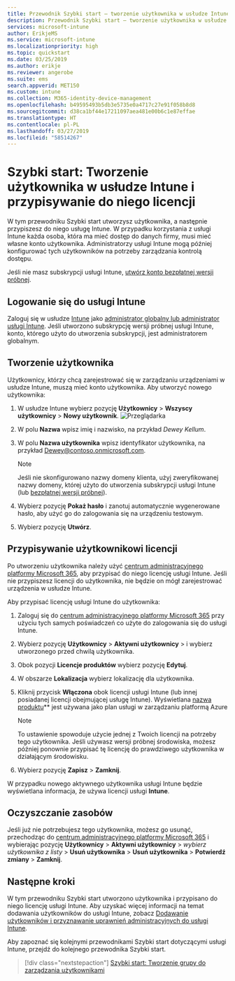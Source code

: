 ```yaml
---
title: Przewodnik Szybki start — tworzenie użytkownika w usłudze Intune
description: Przewodnik Szybki start — tworzenie użytkownika w usłudze Intune.
services: microsoft-intune
author: ErikjeMS
ms.service: microsoft-intune
ms.localizationpriority: high
ms.topic: quickstart
ms.date: 03/25/2019
ms.author: erikje
ms.reviewer: angerobe
ms.suite: ems
search.appverid: MET150
ms.custom: intune
ms.collection: M365-identity-device-management
ms.openlocfilehash: b49595493b5db3e5735e0a4717c27e91f058b8d8
ms.sourcegitcommit: d38ca1bf44e17211097aea481e00b6c1e87effae
ms.translationtype: HT
ms.contentlocale: pl-PL
ms.lasthandoff: 03/27/2019
ms.locfileid: "58514267"
---
```

# <a name="quickstart-create-a-user-in-intune-and-assign-them-a-license"></a>Szybki start: Tworzenie użytkownika w usłudze Intune i przypisywanie do niego licencji

W tym przewodniku Szybki start utworzysz użytkownika, a następnie przypiszesz do niego usługę Intune. W przypadku korzystania z usługi Intune każda osoba, która ma mieć dostęp do danych firmy, musi mieć własne konto użytkownika. Administratorzy usługi Intune mogą później konfigurować tych użytkowników na potrzeby zarządzania kontrolą dostępu.

Jeśli nie masz subskrypcji usługi Intune, [utwórz konto bezpłatnej wersji próbnej](free-trial-sign-up.md).

## <a name="sign-in-to-intune"></a>Logowanie się do usługi Intune

Zaloguj się w usłudze [Intune](https://aka.ms/intuneportal) jako [administrator globalny lub administrator usługi Intune](users-add.md#types-of-administrators). Jeśli utworzono subskrypcję wersji próbnej usługi Intune, konto, którego użyto do utworzenia subskrypcji, jest administratorem globalnym.

## <a name="create-a-user"></a>Tworzenie użytkownika

Użytkownicy, którzy chcą zarejestrować się w zarządzaniu urządzeniami w usłudze Intune, muszą mieć konto użytkownika. Aby utworzyć nowego użytkownika:

1. W usłudze Intune wybierz pozycję **Użytkownicy** > **Wszyscy użytkownicy** > **Nowy użytkownik**.
![Przeglądarka](media/quickstart-create-user/create-user.png)
2. W polu **Nazwa** wpisz imię i nazwisko, na przykład *Dewey Kellum*.
3. W polu **Nazwa użytkownika** wpisz identyfikator użytkownika, na przykład Dewey@contoso.onmicrosoft.com.

    > [!NOTE]
    > Jeśli nie skonfigurowano nazwy domeny klienta, użyj zweryfikowanej nazwy domeny, której użyto do utworzenia subskrypcji usługi Intune (lub [bezpłatnej wersji próbnej](free-trial-sign-up.md#sign-up-for-a-microsoft-intune-free-trial)). 

4. Wybierz pozycję **Pokaż hasło** i zanotuj automatycznie wygenerowane hasło, aby użyć go do zalogowania się na urządzeniu testowym.
5. Wybierz pozycję **Utwórz**.

## <a name="assign-a-license-to-the-user"></a>Przypisywanie użytkownikowi licencji

Po utworzeniu użytkownika należy użyć [centrum administracyjnego platformy Microsoft 365](http://go.microsoft.com/fwlink/p/?LinkId=698854), aby przypisać do niego licencję usługi Intune. Jeśli nie przypiszesz licencji do użytkownika, nie będzie on mógł zarejestrować urządzenia w usłudze Intune. 

Aby przypisać licencję usługi Intune do użytkownika:

1. Zaloguj się do [centrum administracyjnego platformy Microsoft 365](http://go.microsoft.com/fwlink/p/?LinkId=698854) przy użyciu tych samych poświadczeń co użyte do zalogowania się do usługi Intune.
2. Wybierz pozycję **Użytkownicy** > **Aktywni użytkownicy** > i wybierz utworzonego przed chwilą użytkownika.
3. Obok pozycji **Licencje produktów** wybierz pozycję **Edytuj**.
4. W obszarze **Lokalizacja** wybierz lokalizację dla użytkownika.
5. Kliknij przycisk **Włączona** obok licencji usługi Intune (lub innej posiadanej licencji obejmującej usługę Intune). Wyświetlana [nazwa produktu](https://docs.microsoft.com/azure/active-directory/users-groups-roles/licensing-service-plan-reference)** jest używana jako plan usługi w zarządzaniu platformą Azure 

   > [!NOTE]
   > To ustawienie spowoduje użycie jednej z Twoich licencji na potrzeby tego użytkownika. Jeśli używasz wersji próbnej środowiska, możesz później ponownie przypisać tę licencję do prawdziwego użytkownika w działającym środowisku.
6. Wybierz pozycję **Zapisz** > **Zamknij**.

W przypadku nowego aktywnego użytkownika usługi Intune będzie wyświetlana informacja, że używa licencji usługi **Intune**.

## <a name="clean-up-resources"></a>Oczyszczanie zasobów

Jeśli już nie potrzebujesz tego użytkownika, możesz go usunąć, przechodząc do [centrum administracyjnego platformy Microsoft 365](http://go.microsoft.com/fwlink/p/?LinkId=698854) i wybierając pozycję **Użytkownicy** > **Aktywni użytkownicy** > *wybierz użytkownika z listy* > **Usuń użytkownika** > **Usuń użytkownika** > **Potwierdź zmiany** > **Zamknij**.

## <a name="next-steps"></a>Następne kroki

W tym przewodniku Szybki start utworzono użytkownika i przypisano do niego licencję usługi Intune. Aby uzyskać więcej informacji na temat dodawania użytkowników do usługi Intune, zobacz [Dodawanie użytkowników i przyznawanie uprawnień administracyjnych do usługi Intune](users-add.md).

Aby zapoznać się kolejnymi przewodnikami Szybki start dotyczącymi usługi Intune, przejdź do kolejnego przewodnika Szybki start.

> [!div class="nextstepaction"]
> [Szybki start: Tworzenie grupy do zarządzania użytkownikami](quickstart-create-group.md)
